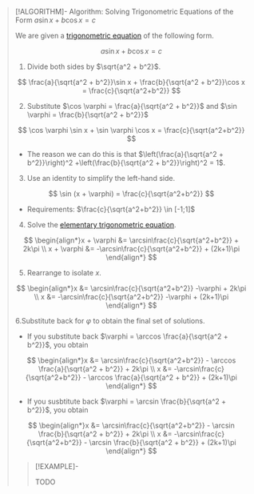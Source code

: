 >[!ALGORITHM]- Algorithm: Solving Trigonometric Equations of the Form $a \sin x + b \cos x = c$
>
>We are given a [trigonometric equation](Real%20Trigonometric%20Equation.md) of the following form.
>
>$$
>a \sin x + b \cos x = c
>$$
>
>1. Divide both sides by $\sqrt{a^2 + b^2}$.
>
>$$
>\frac{a}{\sqrt{a^2 + b^2}}\sin x + \frac{b}{\sqrt{a^2 + b^2}}\cos x = \frac{c}{\sqrt{a^2+b^2}}
>$$
>
>2. Substitute $\cos \varphi = \frac{a}{\sqrt{a^2 + b^2}}$ and $\sin \varphi = \frac{b}{\sqrt{a^2 + b^2}}$
>
>$$
>\cos \varphi \sin x + \sin \varphi \cos x = \frac{c}{\sqrt{a^2+b^2}}
>$$
>
>- The reason we can do this is that $\left(\frac{a}{\sqrt{a^2 + b^2}}\right)^2 +\left(\frac{b}{\sqrt{a^2 + b^2}}\right)^2 = 1$.
>
>3. Use an identity to simplify the left-hand side.
>
>$$
>\sin (x + \varphi) = \frac{c}{\sqrt{a^2+b^2}}
>$$
>
>- Requirements: $\frac{c}{\sqrt{a^2+b^2}} \in [-1;1]$
>
>4. Solve the [elementary trigonometric equation](Elementary%20Trigonometric%20Equations.md).
>
>$$
>\begin{align*}x + \varphi &= \arcsin\frac{c}{\sqrt{a^2+b^2}} + 2k\pi \\ x + \varphi &= -\arcsin\frac{c}{\sqrt{a^2+b^2}} + (2k+1)\pi \end{align*}
>$$
>
>5. Rearrange to isolate $x$.
>
>$$
>\begin{align*}x &= \arcsin\frac{c}{\sqrt{a^2+b^2}} -\varphi + 2k\pi \\ x &= -\arcsin\frac{c}{\sqrt{a^2+b^2}} -\varphi + (2k+1)\pi \end{align*}
>$$
>
>6.Substitute back for $\varphi$ to obtain the final set of solutions.
>
>- If you substitute back $\varphi = \arccos \frac{a}{\sqrt{a^2 + b^2}}$, you obtain
>
>$$
>\begin{align*}x &= \arcsin\frac{c}{\sqrt{a^2+b^2}} - \arccos \frac{a}{\sqrt{a^2 + b^2}} + 2k\pi \\ x &= -\arcsin\frac{c}{\sqrt{a^2+b^2}} - \arccos \frac{a}{\sqrt{a^2 + b^2}} + (2k+1)\pi \end{align*}
>$$
>
>- If you susbtitute back $\varphi = \arcsin \frac{b}{\sqrt{a^2 + b^2}}$, you obtain
>
>$$
>\begin{align*}x &= \arcsin\frac{c}{\sqrt{a^2+b^2}} - \arcsin \frac{b}{\sqrt{a^2 + b^2}} + 2k\pi \\ x &= -\arcsin\frac{c}{\sqrt{a^2+b^2}} - \arcsin \frac{b}{\sqrt{a^2 + b^2}} + (2k+1)\pi \end{align*}
>$$
>
>>[!EXAMPLE]-
>>
>>TODO
>>
>